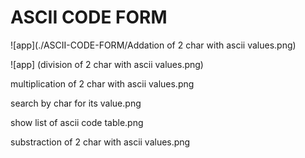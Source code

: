 # ASCII CODE FORM



![app](./ASCII-CODE-FORM/Addation of 2 char with ascii values.png)

![app] (division of 2 char with ascii values.png)

multiplication of 2 char with ascii values.png

search by char for its value.png

show list of ascii code table.png

substraction of 2 char with ascii values.png
